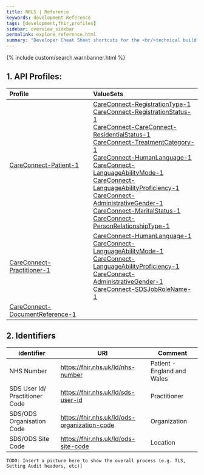 ```yaml
---
title: NRLS | Reference
keywords: development Reference
tags: [development,fhir,profiles]
sidebar: overview_sidebar
permalink: explore_reference.html
summary: "Developer Cheat Sheet shortcuts for the <br/>technical build of NRLS API."
---
```


{% include custom/search.warnbanner.html %}

## 1. API Profiles: ##

| Profile | ValueSets |
| :--------- |:-------- |
| [CareConnect-Patient-1](StructureDefinitions/CareConnect-Patient-1.xml) | [CareConnect-RegistrationType-1](ValueSets/CareConnect-RegistrationType-1.xml) <br /> [CareConnect-RegistrationStatus-1](ValueSets/CareConnect-RegistrationStatus-1.xml) <br /> [CareConnect-CareConnect-ResidentialStatus-1](ValueSets/CareConnect-ResidentialStatus-1.xml) <br /> [CareConnect-TreatmentCategory-1](ValueSets/CareConnect-TreatmentCategory-1.xml) <br /> [CareConnect-HumanLanguage-1](ValueSets/CareConnect-HumanLanguage-1.xml) <br /> [CareConnect-LanguageAbilityMode-1](ValueSets/CareConnect-LanguageAbilityMode-1.xml) <br /> [CareConnect-LanguageAbilityProficiency-1](ValueSets/CareConnect-LanguageAbilityProficiency-1.xml) <br /> [CareConnect-AdministrativeGender-1](ValueSets/CareConnect-AdministrativeGender-1.xml) <br /> [CareConnect-MaritalStatus-1](ValueSets/CareConnect-MaritalStatus-1.xml) <br />[CareConnect-PersonRelationshipType-1](ValueSets/CareConnect-PersonRelationshipType-1.xml) <br /> |
| [CareConnect-Practitioner-1](StructureDefinitions/CareConnect-Practitioner-1.xml) | [CareConnect-HumanLanguage-1](ValueSets/CareConnect-HumanLanguage-1.xml) <br /> [CareConnect-LanguageAbilityMode-1](ValueSets/CareConnect-LanguageAbilityMode-1.xml) <br /> [CareConnect-LanguageAbilityProficiency-1](ValueSets/CareConnect-LanguageAbilityProficiency-1.xml) <br /> [CareConnect-AdministrativeGender-1](ValueSets/CareConnect-AdministrativeGender-1.xml) <br /> [CareConnect-SDSJobRoleName-1](ValueSets/CareConnect-SDSJobRoleName-1.xml) |
| [CareConnect-DocumentReference-1](StructureDefinitions/CareConnect-Procedure-1.xml) | |


## 2. Identifiers ##

| identifier | URI | Comment |
|--------------------------------------------|----------|----|
| NHS Number | https://fhir.nhs.uk/Id/nhs-number | Patient - England and Wales |
| SDS User Id/ Practitioner Code | https://fhir.nhs.uk/Id/sds-user-id | Practitioner |
| SDS/ODS Organisation Code | https://fhir.nhs.uk/Id/ods-organization-code | Organization |
| SDS/ODS Site Code | https://fhir.nhs.uk/Id/ods-site-code | Location |

```
TODO: Insert a picture here to show the overall process (e.g. TLS, Setting Audit headers, etc)]
```
